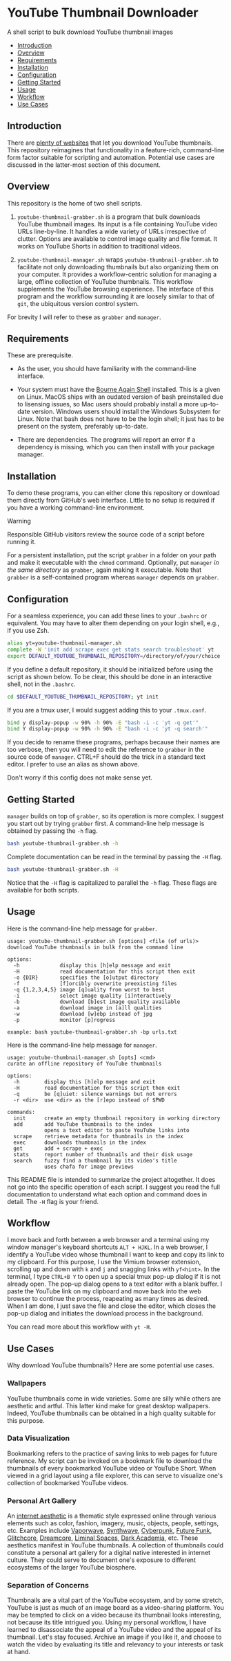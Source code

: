 # YouTube Thumbnail Downloader

<!--
	FILENAME: README.md
	AUTHOR: Zachary Krepelka
	DATE: Saturday, July 19th, 2025
	ORIGIN: https://github.com/zachary-krepelka/youtube-thumbnail-downloader.git
	UPDATED: Thursday, August 28th, 2025 at 7:59 PM
-->

A shell script to bulk download YouTube thumbnail images

- [Introduction](#introduction)
- [Overview](#overview)
- [Requirements](#requirements)
- [Installation](#installation)
- [Configuration](#configuration)
- [Getting Started](#getting-started)
- [Usage](#usage)
- [Workflow](#workflow)
- [Use Cases](#use-cases)

## Introduction

There are [plenty of websites][1] that let you download YouTube
thumbnails.  This repository reimagines that functionality in a
feature-rich, command-line form factor suitable for scripting and
automation.  Potential use cases are discussed in the latter-most
section of this document.

## Overview

This repository is the home of two shell scripts.

1. `youtube-thumbnail-grabber.sh` is a program that bulk downloads
   YouTube thumbnail images.  Its input is a file containing YouTube
   video URLs line-by-line.  It handles a wide variety of URLs
   irrespective of clutter.  Options are available to control image
   quality and file format.  It works on YouTube Shorts in addition to
   traditional videos.

2. `youtube-thumbnail-manager.sh` wraps `youtube-thumbnail-grabber.sh`
   to facilitate not only downloading thumbnails but also organizing
   them on your computer.  It provides a workflow-centric solution for
   managing a large, offline collection of YouTube thumbnails.  This
   workflow supplements the YouTube browsing experience.  The interface
   of this program and the workflow surrounding it are loosely similar
   to that of `git`, the ubiquitous version control system.

For brevity I will refer to these as `grabber` and `manager`.

## Requirements

These are prerequisite.

* As the user, you should have familiarity with the command-line
  interface.

* Your system must have the [Bourne Again Shell][2] installed.  This is
  a given on Linux.  MacOS ships with an oudated version of bash
  preinstalled due to lisensing issues, so Mac users should probably
  install a more up-to-date version.  Windows users should install the
  Windows Subsystem for Linux.  Note that bash does not have to be the
  login shell; it just has to be present on the system, preferably
  up-to-date.

* There are dependencies.  The programs will report an error if a
  dependency is missing, which you can then install with your package
  manager.

## Installation

To demo these programs, you can either clone this repository or download
them directly from GitHub's web interface.  Little to no setup is
required if you have a working command-line environment.

> [!WARNING]
> Responsible GitHub visitors review the
> source code of a script before running it.

For a persistent installation, put the script `grabber` in a folder on
your path and make it executable with the `chmod` command.  Optionally,
put `manager` *in the same directory* as `grabber`, again making it
executable.  Note that `grabber` is a self-contained program whereas
`manager` depends on `grabber`.

## Configuration

For a seamless experience, you can add these lines to your `.bashrc` or
equivalent.  You may have to alter them depending on your login shell,
e.g., if you use Zsh.

```bash
alias yt=youtube-thumbnail-manager.sh
complete -W 'init add scrape exec get stats search troubleshoot' yt
export DEFAULT_YOUTUBE_THUMBNAIL_REPOSITORY=/directory/of/your/choice
```

If you define a default repository, it should be initialized before
using the script as shown below.  To be clear, this should be done in an
interactive shell, not in the `.bashrc`.

```bash
cd $DEFAULT_YOUTUBE_THUMBNAIL_REPOSITORY; yt init
```

If you are a tmux user, I would suggest adding this to your
`.tmux.conf`.

```bash
bind y display-popup -w 90% -h 90% -E "bash -i -c 'yt -q get'"
bind Y display-popup -w 90% -h 90% -E "bash -i -c 'yt -q search'"
```

If you decide to rename these programs, perhaps because their names are
too verbose, then you will need to edit the reference to `grabber` in
the source code of `manager`.  CTRL+F should do the trick in a standard
text editor.  I prefer to use an alias as shown above.

Don't worry if this config does not make sense yet.

## Getting Started

`manager` builds on top of `grabber`, so its operation is more complex.
I suggest you start out by trying `grabber` first.  A command-line help
message is obtained by passing the `-h` flag.

```bash
bash youtube-thumbnail-grabber.sh -h
```

Complete documentation can be read in the terminal by passing the `-H`
flag.

```bash
bash youtube-thumbnail-grabber.sh -H
```

Notice that the `-H` flag is capitalized to parallel the `-h` flag.
These flags are available for both scripts.

## Usage

Here is the command-line help message for `grabber`.

```text
usage: youtube-thumbnail-grabber.sh [options] <file (of urls)>
download YouTube thumbnails in bulk from the command line

options:
  -h             display this [h]elp message and exit
  -H             read documentation for this script then exit
  -o {DIR}       specifies the [o]utput directory
  -f             [f]orcibly overwrite preexisting files
  -q {1,2,3,4,5} image [q]uality from worst to best
  -i             select image quality [i]nteractively
  -b             download [b]est image quality available
  -a             download image in [a]ll qualities
  -w             download [w]ebp instead of jpg
  -p             monitor [p]rogress

example: bash youtube-thumbnail-grabber.sh -bp urls.txt
```

Here is the command-line help message for `manager`.

```text
usage: youtube-thumbnail-manager.sh [opts] <cmd>
curate an offline repository of YouTube thumbnails

options:
  -h        display this [h]elp message and exit
  -H        read documentation for this script then exit
  -q        be [q]uiet: silence warnings but not errors
  -r <dir>  use <dir> as the [r]epo instead of $PWD

commands:
  init      create an empty thumbnail repository in working directory
  add       add YouTube thumbnails to the index
            opens a text editor to paste YouTube links into
  scrape    retrieve metadata for thumbnails in the index
  exec      downloads thumbnails in the index
  get       add + scrape + exec
  stats     report number of thumbnails and their disk usage
  search    fuzzy find a thumbnail by its video's title
            uses chafa for image previews
```

This README file is intended to summarize the project altogether.  It
does not go into the specific operation of each script.  I suggest you
read the full documentation to understand what each option and command
does in detail.  The `-H` flag is your friend.

## Workflow

I move back and forth between a web browser and a terminal using my
window manager's keyboard shortcuts `ALT + HJKL`.  In a web browser, I
identify a YouTube video whose thumbnail I want to keep and copy its
link to my clipboard.  For this purpose, I use the Vimium browser
extension, scrolling up and down with `k` and `j` and snagging links
with `yf<hint>`.  In the terminal, I type `CTRL+B Y` to open up a
special tmux pop-up dialog if it is not already open.  The pop-up dialog
opens to a text editor with a blank buffer.  I paste the YouTube link on
my clipboard and move back into the web browser to continue the process,
reapeating as many times as desired.  When I am done, I just save the
file and close the editor, which closes the pop-up dialog and initiates
the download process in the background.

You can read more about this workflow with `yt -H`.

## Use Cases

Why download YouTube thumbnails?  Here are some potential use cases.

### Wallpapers

YouTube thumbnails come in wide varieties.  Some are silly while others
are aesthetic and artful.  This latter kind make for great desktop
wallpapers.  Indeed, YouTube thumbnails can be obtained in a high
quality suitable for this purpose.

### Data Visualization

Bookmarking refers to the practice of saving links to web pages for
future reference.  My script can be invoked on a bookmark file to
download the thumbnails of every bookmarked YouTube video or YouTube
Short.  When viewed in a grid layout using a file explorer, this can
serve to visualize one's collection of bookmarked YouTube videos.

### Personal Art Gallery

An [internet aesthetic][3] is a thematic style expressed online through
various elements such as color, fashion, imagery, music, objects,
people, settings, etc.  Examples include [Vaporwave][4], [Synthwave][5],
[Cyberpunk][6], [Future Funk][7], [Glitchcore][8], [Dreamcore][9],
[Liminal Spaces][10], [Dark Academia][11], etc.  These aesthetics
manifest in YouTube thumbnails.  A collection of thumbnails could
constitute a personal art gallery for a digital native interested in
internet culture.  They could serve to document one's exposure to
different ecosystems of the larger YouTube biosphere.

### Separation of Concerns

Thumbnails are a vital part of the YouTube ecosystem, and by some
stretch, YouTube is just as much of an image board as a video-sharing
platform.  You may be tempted to click on a video because its thumbnail
looks interesting, not because its title intrigued you.  Using my
personal workflow, I have learned to disassociate the appeal of a
YouTube video and the appeal of its thumbnail.  Let's stay focused.
Archive an image if you like it, and choose to watch the video by
evaluating its title and relevancy to your interests or task at hand.

[1]:  https://www.google.com/search?q=youtube+thumbnail+downloader
[2]:  https://en.wikipedia.org/wiki/Bash_(Unix_shell)
[3]:  https://en.wikipedia.org/wiki/Internet_aesthetics
[4]:  https://aesthetics.fandom.com/wiki/Vaporwave
[5]:  https://aesthetics.fandom.com/wiki/Synthwave
[6]:  https://aesthetics.fandom.com/wiki/Cyberpunk
[7]:  https://aesthetics.fandom.com/wiki/Future_Funk
[8]:  https://aesthetics.fandom.com/wiki/Glitchcore
[9]:  https://aesthetics.fandom.com/wiki/Dreamcore
[10]: https://aesthetics.fandom.com/wiki/Liminal_Space
[11]: https://aesthetics.fandom.com/wiki/Dark_Academia
